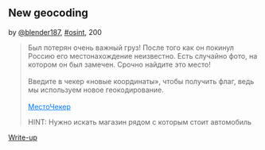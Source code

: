 ## New geocoding
by [@blender187](https://t.me/blender187), [#osint](/README.md#osint), 200

> Был потерян очень важный груз! После того как он покинул Россию его местонахождение неизвестно. Есть случайно фото, на котором он был замечен. Срочно найдите это место!<br><br>Введите в чекер «новые координаты», чтобы получить флаг, ведь мы используем новое геокодирование.<br><br><a style="color:#0077FF" href="https://files.punchclub.ru/file/osint_photo.jpg" >Место</a><a style="color:#0077FF" href="http://checker.punchclub.ru:2021/" >Чекер</a>
> 
> HINT: Нужно искать магазин рядом с которым стоит автомобиль


[Write-up](WRITEUP.md)
